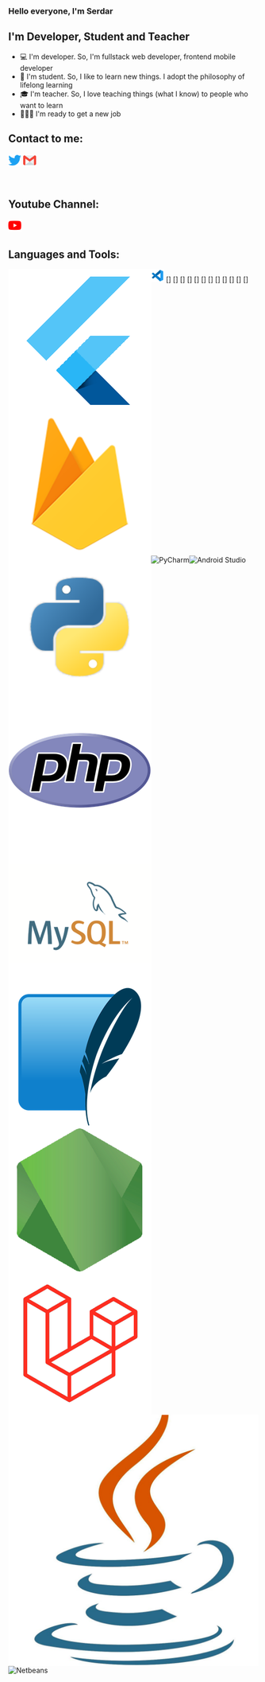 ### Hello everyone, I'm Serdar

## I'm Developer, Student and Teacher
- 💻 I'm developer. So, I'm fullstack web developer, frontend mobile developer
- 📖 I'm student. So, I like to learn new things. I adopt the philosophy of lifelong learning
- 🎓 I'm teacher. So, I love teaching things (what I know) to people who want to learn
- 🏋🏻‍♂️ I'm ready to get a new job

## Contact to me:
[<img src="twitter.svg" width="26">](https://www.twitter.com/serdarplt_)
[<img src="gmail(1).svg" width="26">](mailto:serdar.plt21@gmail.com)

<br />

## Youtube Channel:
[<img src="youtube.svg" width="26">](https://www.youtube.com/channel/UCcGkVD4b22EOGSDdnnJ2QkA?view_as=subscriber)


## Languages and Tools:
[<img src="vscode.svg" width="26">](https://code.visualstudio.com/)
[<img align="left" alt="Flutter" with="26px" src="https://raw.githubusercontent.com/github/explore/cebd63002168a05a6a642f309227eefeccd92950/topics/flutter/flutter.png" />]
[<img align="left" alt="Firestore | Firebase" with="26px" src="https://raw.githubusercontent.com/github/explore/80688e429a7d4ef2fca1e82350fe8e3517d3494d/topics/firebase/firebase.png" />]
[<img align="left" alt="Python 3" with="26px" src="https://raw.githubusercontent.com/github/explore/80688e429a7d4ef2fca1e82350fe8e3517d3494d/topics/python/python.png" />]
[<img align="left" alt="PyCharm" with="26px" src="https://pbs.twimg.com/profile_images/1206603239791218688/0AwZ0m6W_400x400.jpg" />]
[<img align="left" alt="Android Studio" with="26px" src="https://upload.wikimedia.org/wikipedia/commons/3/34/Android_Studio_icon.svg" />]
[<img align="left" alt="PHP" with="26px" src="https://raw.githubusercontent.com/github/explore/ccc16358ac4530c6a69b1b80c7223cd2744dea83/topics/php/php.png" />]
[<img align="left" alt="MySQL" with="26px" src="https://raw.githubusercontent.com/github/explore/80688e429a7d4ef2fca1e82350fe8e3517d3494d/topics/mysql/mysql.png" />]
[<img align="left" alt="SQLite" with="26px" src="https://raw.githubusercontent.com/github/explore/2d218e3aa252dc90eef269b34eeec1fbd15dc07e/topics/sqlite/sqlite.png" />]
[<img align="left" alt="NodeJS" with="26px" src="https://raw.githubusercontent.com/github/explore/80688e429a7d4ef2fca1e82350fe8e3517d3494d/topics/nodejs/nodejs.png" />]
[<img align="left" alt="Laravel" with="26px" src="https://raw.githubusercontent.com/github/explore/56a826d05cf762b2b50ecbe7d492a839b04f3fbf/topics/laravel/laravel.png" />]
[<img align="left" alt="Java" with="26px" src="https://raw.githubusercontent.com/github/explore/80688e429a7d4ef2fca1e82350fe8e3517d3494d/topics/java/java.png" />]
[<img align="left" alt="Netbeans" with="26px" src="https://upload.wikimedia.org/wikipedia/commons/9/98/Apache_NetBeans_Logo.svg" />]

<br />
<br />

[twitter]: "https://www.twitter.com/serdarplt_"
[gmail]: "mailto:serdar.plt21@gmail.com"
[youtube]: "https://www.youtube.com/channel/UCcGkVD4b22EOGSDdnnJ2QkA?view_as=subscriber"
